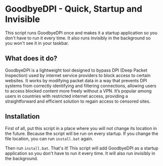 # GoodbyeDPI - Quick, Startup and Invisible

This script runs GoodbyeDPI once and makes it a startup application so you don't have to run it every time. It also runs invisibly in the background so you won't see it in your taskbar.

## What does it do?

GoodbyeDPI is a lightweight tool designed to bypass DPI (Deep Packet Inspection) used by internet service providers to block access to certain websites. It works by modifying packet data in a way that prevents DPI systems from correctly identifying and filtering connections, allowing users to access blocked content more freely without a VPN. It’s popular among users in countries with restricted internet access, providing a straightforward and efficient solution to regain access to censored sites.

## Installation

First of all, put this script in a place where you will not change its location in the future. Because the script will be run on every startup. If you change the file location, you can run `install.bat` again.

Then run `install.bat`. That's it! This script will add GoodbyeDPI as a startup application so you don't have to run it every time. It will also run invisibly in the background.